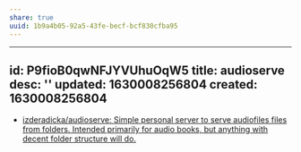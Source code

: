 ```yaml
---
share: true
uuid: 1b9a4b05-92a5-43fe-becf-bcf830cfba95
---
```

---
id: P9fioB0qwNFJYVUhuOqW5
title: audioserve
desc: ''
updated: 1630008256804
created: 1630008256804
---

* [izderadicka/audioserve: Simple personal server to serve audiofiles files from folders. Intended primarily for audio books, but anything with decent folder structure will do.](https://github.com/izderadicka/)

